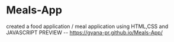 # Meals-App
created a food application / meal application using  HTML,CSS and JAVASCRIPT
PREVIEW -- https://gyana-pr.github.io/Meals-App/
